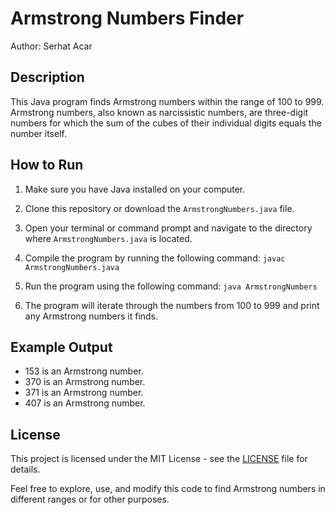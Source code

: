 # Armstrong Numbers Finder

Author: Serhat Acar

## Description

This Java program finds Armstrong numbers within the range of 100 to 999. Armstrong numbers, also known as narcissistic numbers, are three-digit numbers for which the sum of the cubes of their individual digits equals the number itself.

## How to Run

1. Make sure you have Java installed on your computer.

2. Clone this repository or download the `ArmstrongNumbers.java` file.

3. Open your terminal or command prompt and navigate to the directory where `ArmstrongNumbers.java` is located.

4. Compile the program by running the following command: `javac ArmstrongNumbers.java `

5. Run the program using the following command: `java ArmstrongNumbers`

6. The program will iterate through the numbers from 100 to 999 and print any Armstrong numbers it finds.

## Example Output
- 153 is an Armstrong number.
- 370 is an Armstrong number.
- 371 is an Armstrong number.
- 407 is an Armstrong number.

## License

This project is licensed under the MIT License - see the [LICENSE](LICENSE) file for details.

Feel free to explore, use, and modify this code to find Armstrong numbers in different ranges or for other purposes.




